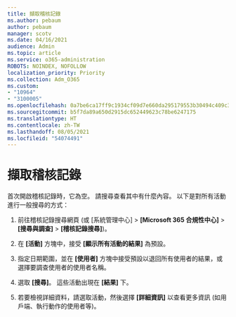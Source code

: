 ```yaml
---
title: 擷取稽核記錄
ms.author: pebaum
author: pebaum
manager: scotv
ms.date: 04/16/2021
audience: Admin
ms.topic: article
ms.service: o365-administration
ROBOTS: NOINDEX, NOFOLLOW
localization_priority: Priority
ms.collection: Adm_O365
ms.custom:
- "10964"
- "3100005"
ms.openlocfilehash: 0a7be6ca17ff9c1934cf09d7e660da295179553b30494c409c345c5e3b5c5fd8
ms.sourcegitcommit: b5f7da89a650d2915dc652449623c78be6247175
ms.translationtype: HT
ms.contentlocale: zh-TW
ms.lasthandoff: 08/05/2021
ms.locfileid: "54074491"
---
```

# <a name="retrieve-the-audit-logs"></a>擷取稽核記錄

首次開啟稽核記錄時，它為空。 請搜尋查看其中有什麼內容。 以下是對所有活動進行一般搜尋的方式：

1. 前往稽核記錄搜尋網頁 (或 [系統管理中心] > **[Microsoft 365 合規性中心]** > **[搜尋與調查]** > **[稽核記錄搜尋]**)。

1. 在 **[活動]** 方塊中，接受 **[顯示所有活動的結果]** 為預設。

1. 指定日期範圍，並在 **[使用者]** 方塊中接受預設以退回所有使用者的結果，或選擇要調查使用者的使用者名稱。

1. 選取 **[搜尋]**。 這些活動出現在 **[結果]** 下。

1. 若要檢視詳細資料，請選取活動，然後選擇 **[詳細資訊]** 以查看更多資訊 (如用戶端、執行動作的使用者等)。
